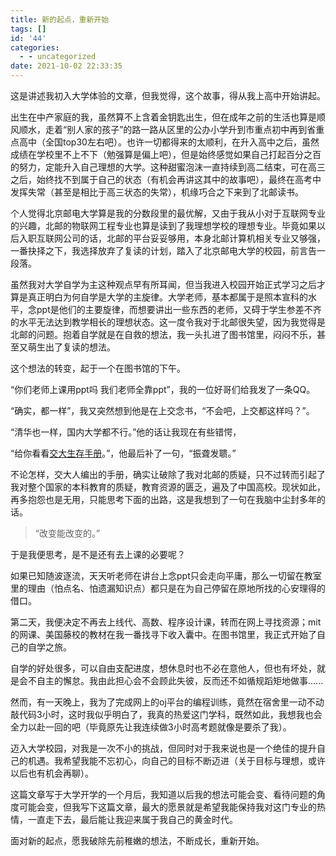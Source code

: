 ```yaml
---
title: 新的起点，重新开始
tags: []
id: '44'
categories:
  - - uncategorized
date: 2021-10-02 22:33:35
---
```


这是讲述我初入大学体验的文章，但我觉得，这个故事，得从我上高中开始讲起。

出生在中产家庭的我，虽然算不上含着金钥匙出生，但在成年之前的生活也算是顺风顺水，走着“别人家的孩子”的路一路从区里的公办小学升到市重点初中再到省重点高中（全国top30左右吧）。也许一切都得来的太顺利，在升入高中之后，虽然成绩在学校里不上不下（勉强算是偏上吧），但是始终感觉如果自己打起百分之百的努力，定能升入自己理想的大学。这种甜蜜泡沫一直持续到高二结束，可在高三之后，始终找不到属于自己的状态（有机会再讲这其中的故事吧），最终在高考中发挥失常（甚至是相比于高三状态的失常），机缘巧合之下来到了北邮读书。

个人觉得北京邮电大学算是我的分数段里的最优解，又由于我从小对于互联网专业的兴趣，北邮的物联网工程专业也算是读到了我理想学校的理想专业。毕竟如果以后入职互联网公司的话，北邮的平台妥妥够用，本身北邮计算机相关专业又够强，一番抉择之下，我选择放弃了复读的计划，踏入了北京邮电大学的校园，前言告一段落。

虽然我对大学自学为主这种观点早有所耳闻，但当我进入校园开始正式学习之后才算是真正明白为何自学是大学的主旋律。大学老师，基本都属于是照本宣科的水平，念ppt是他们的主要旋律，而想要讲出一些东西的老师，又碍于学生参差不齐的水平无法达到教学相长的理想状态。这一度令我对于北邮很失望，因为我觉得是北邮的问题。抱着自学就是在自救的想法，我一头扎进了图书馆里，闷闷不乐，甚至又萌生出了复读的想法。

这个想法的转变，起于一个在图书馆的下午。

“你们老师上课用ppt吗 我们老师全靠ppt”，我的一位好哥们给我发了一条QQ。

“确实，都一样”，我又突然想到他是在上交念书，“不会吧，上交都这样吗？”。

“清华也一样，国内大学都不行。”他的话让我现在有些错愕，

“给你看看[交大生存手册](https://survivesjtu.gitbook.io/survivesjtumanual/li-zhi-pian/huan-ying-lai-dao-shang-hai-jiao-tong-da-xue?utm_source=qq&utm_medium=social&utm_oi=925489967873024000)。”，他最后补了一句，“振聋发聩。”

不论怎样，交大人编出的手册，确实让破除了我对北邮的质疑，只不过转而引起了我对整个国家的本科教育的质疑，教育资源的匮乏，遍及了中国高校。现状如此，再多抱怨也是无用，只能思考下面的出路，这是我想到了一句在我脑中尘封多年的话。

> “改变能改变的。”

于是我便思考，是不是还有去上课的必要呢？

如果已知随波逐流，天天听老师在讲台上念ppt只会走向平庸，那么一切留在教室里的理由（怕点名、怕遗漏知识点）都只是在为自己停留在原地所找的心安理得的借口。

第二天，我便决定不再去上线代、高数、程序设计课，转而在网上寻找资源；mit的网课、美国藤校的教材在我一番找寻下收入囊中。在图书馆里，我正式开始了自己的自学之旅。

自学的好处很多，可以自由支配进度，想休息时也不必在意他人，但也有坏处，就是会不自主的懈怠。我由此担心会不会顾此失彼，反而还不如循规蹈矩地做事......

然而，有一天晚上，我为了完成网上的oj平台的编程训练，竟然在宿舍里一动不动敲代码3小时，这时我似乎明白了，我真的热爱这门学科，既然如此，我想我也会全力以赴一回的吧（毕竟原先让我连续做3小时高考题就像是要杀了我）。

迈入大学校园，对我是一次不小的挑战，但同时对于我来说也是一个绝佳的提升自己的机遇。我希望我能不忘初心，向自己的目标不断迈进（关于目标与理想，或许以后也有机会再聊）。

这篇文章写于大学开学的一个月后，我知道以后我的想法可能会变、看待问题的角度可能会变，但我写下这篇文章，最大的愿景就是希望我能保持我对这门专业的热情，一直走下去，最后能让我迎来属于我自己的黄金时代。

面对新的起点，愿我破除先前稚嫩的想法，不断成长，重新开始。